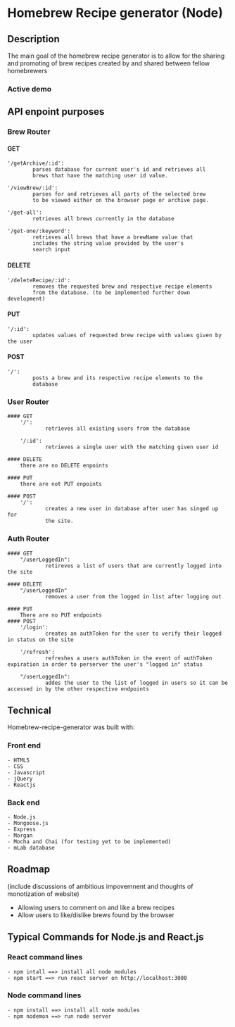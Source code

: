 # Homebrew Recipe generator (Node)

## Description
The main goal of the homebrew recipe generator is to allow for the sharing
and promoting of brew recipes created by and shared between fellow
homebrewers

### Active demo

## API enpoint purposes

### Brew Router
#### GET
    '/getArchive/:id':
            parses database for current user's id and retrieves all
            brews that have the matching user id value.

    '/viewBrew/:id':
            parses for and retrieves all parts of the selected brew
            to be viewed either on the browser page or archive page.

    '/get-all':
            retrieves all brews currently in the database

    '/get-one/:keyword':
            retrieves all brews that have a brewName value that
            includes the string value provided by the user's 
            search input

#### DELETE
    '/deleteRecipe/:id':
            removes the requested brew and respective recipe elements
            from the database. (to be implemented further down development)

#### PUT
    '/:id':
            updates values of requested brew recipe with values given by the user

#### POST
    '/':
            posts a brew and its respective recipe elements to the 
            database

### User Router
    #### GET
        '/':
                retrieves all existing users from the database 
                
        '/:id':
                retrieves a single user with the matching given user id
                
    #### DELETE
        there are no DELETE enpoints
        
    #### PUT
        there are not PUT enpoints
        
    #### POST
        '/':
                creates a new user in database after user has singed up for
                the site.
                
### Auth Router
    #### GET
        "/userLoggedIn":
                retireves a list of users that are currently logged into the site
                
    #### DELETE
        "/userLoggedIn"
                removes a user from the logged in list after logging out
                
    #### PUT
        There are no PUT endpoints
    #### POST
        '/login':
                creates an authToken for the user to verify their logged in status on the site
                
        '/refresh':
                refreshes a users authToken in the event of authToken expiration in order to perserver the user's "logged in" status
                
        "/userLoggedIn":
                addes the user to the list of logged in users so it can be accessed in by the other respective endpoints
                
## Technical
Homebrew-recipe-generator was built with:

### Front end
    - HTML5
    - CSS
    - Javascript
    - jQuery
    - Reactjs
    
### Back end
    - Node.js
    - Mongoose.js
    - Express
    - Morgan
    - Mocha and Chai (for testing yet to be implemented)
    - mLab database
    
## Roadmap
(include discussions of ambitious impovemnent and thoughts of monotization of website)
- Allowing users to comment on and like a brew recipes
- Allow users to like/dislike brews found by the browser

## Typical Commands for Node.js and React.js
### React command lines
    - npm intall ==> install all node modules
    - npm start ==> run react server on http://localhost:3000
    
### Node command lines
    - npm install ==> install all node modules
    - npm nodemon ==> run node server
